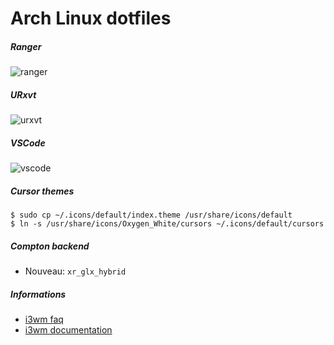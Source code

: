 # Arch Linux dotfiles

##### Ranger

![ranger](https://static.tuxico.com/dotfiles/ranger/preview.png)

##### URxvt

![urxvt](https://static.tuxico.com/dotfiles/urxvt/preview.png)

##### VSCode

![vscode](https://static.tuxico.com/dotfiles/vscode/preview.png)

##### Cursor themes

```
$ sudo cp ~/.icons/default/index.theme /usr/share/icons/default
$ ln -s /usr/share/icons/Oxygen_White/cursors ~/.icons/default/cursors
```

##### Compton backend

* Nouveau: `xr_glx_hybrid`

##### Informations

* [i3wm faq](https://faq.i3wm.org/questions/)
* [i3wm documentation](http://i3wm.org/docs/)

